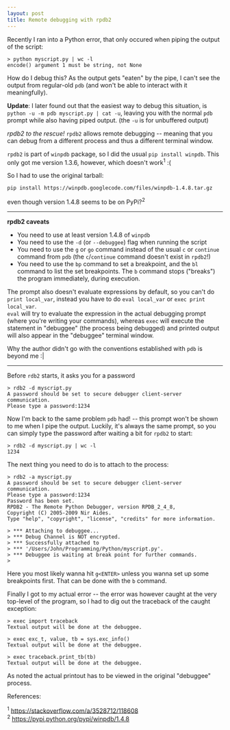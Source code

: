 ```yaml
---
layout: post
title: Remote debugging with rpdb2
---
```


Recently I ran into a Python error, that only occured when piping the
output of the script:

    > python myscript.py | wc -l
    encode() argument 1 must be string, not None

How do I debug this? As the output gets "eaten" by the pipe, I can't see the
output from regular-old `pdb` (and won't be able to interact with it
meaningfully).

**Update**: I later found out that the easiest way to debug this situation, is `python -u -m pdb myscript.py | cat -u`, leaving you with the normal `pdb` prompt while also having piped output. (the `-u` is for unbuffered output)

_rpdb2 to the rescue!_ `rpdb2` allows remote debugging -- meaning that you
can debug from a different process and thus a different terminal window.

`rpdb2` is part of `winpdb` package, so I did the usual `pip install winpdb`. 
This only got me version 1.3.6, however, which doesn't work<sup>1</sup> :(

So I had to use the original tarball:

    pip install https://winpdb.googlecode.com/files/winpdb-1.4.8.tar.gz

even though version 1.4.8 seems to be on PyPi?<sup>2</sup>

------
**rpdb2 caveats**
* You need to use at least version 1.4.8 of `winpdb`
* You need to use the `-d` (or `--debuggee`) flag when running the script
* You need to use the `g` or `go` command instead of the usual `c` or `continue` command from `pdb`
  (the `c`/`continue` command doesn't exist in `rpdb2`!)
* You need to use the `bp` command to set a breakpoint, and the `bl` command to list the set
  breakpoints. The `b` command stops ("breaks") the program immediately, during execution.  

The prompt also doesn't evaluate expressions by default, so you can't do `print local_var`,
instead you have to do `eval local_var` or `exec print local_var`.  
`eval` will try to evaluate the expression in the actual debugging prompt (where
you're writing your commands), whereas `exec` will execute the statement in
"debuggee" (the process being debugged) and printed output will also appear
in the "debuggee" terminal window.

Why the author didn't go with the conventions established with `pdb` is beyond me :|

-----

Before `rdb2` starts, it asks you for a password

    > rdb2 -d myscript.py
    A password should be set to secure debugger client-server communication.
    Please type a password:1234

Now I'm back to the same problem `pdb` had! -- this prompt won't be shown to me when I pipe the output.
Luckily, it's always the same prompt, so you can simply type the password after waiting a bit for
`rpdb2` to start:

    > rdb2 -d myscript.py | wc -l
    1234
    
The next thing you need to do is to attach to the process:

    > rdb2 -a myscript.py
    A password should be set to secure debugger client-server communication.
    Please type a password:1234
    Password has been set.
    RPDB2 - The Remote Python Debugger, version RPDB_2_4_8,
    Copyright (C) 2005-2009 Nir Aides.
    Type "help", "copyright", "license", "credits" for more information.
    
    > *** Attaching to debuggee...
    > *** Debug Channel is NOT encrypted.
    > *** Successfully attached to
    > *** '/Users/John/Programming/Python/myscript.py'.
    > *** Debuggee is waiting at break point for further commands.
    > 

Here you most likely wanna hit `g<ENTER>` unless you wanna set up some breakpoints
first. That can be done with the `b` command.

Finally I got to my actual error -- the error was however caught at the very
top-level of the program, so I had to dig out the traceback of the caught exception:

    > exec import traceback
    Textual output will be done at the debuggee.
    
    > exec exc_t, value, tb = sys.exc_info()
    Textual output will be done at the debuggee.
    
    > exec traceback.print_tb(tb)
    Textual output will be done at the debuggee.

As noted the actual printout has to be viewed in the original "debuggee" process.

References:

<sup>1</sup> https://stackoverflow.com/a/3528712/118608  
<sup>2</sup> https://pypi.python.org/pypi/winpdb/1.4.8  
